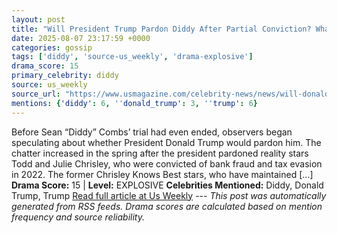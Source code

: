 ```yaml
---
layout: post
title: "Will President Trump Pardon Diddy After Partial Conviction? What to Know"
date: 2025-08-07 23:17:59 +0000
categories: gossip
tags: ['diddy', 'source-us_weekly', 'drama-explosive']
drama_score: 15
primary_celebrity: diddy
source: us_weekly
source_url: "https://www.usmagazine.com/celebrity-news/news/will-donald-trump-pardon-diddy-after-conviction-what-to-know/"
mentions: {'diddy': 6, ''donald_trump': 3, ''trump': 6}
---
```


Before Sean “Diddy” Combs’ trial had even ended, observers began speculating about whether President Donald Trump would pardon him. The chatter increased in the spring after the president pardoned reality stars Todd and Julie Chrisley, who were convicted of bank fraud and tax evasion in 2022. The former Chrisley Knows Best stars, who have maintained […] **Drama Score:** 15 | **Level:** EXPLOSIVE **Celebrities Mentioned:** Diddy, Donald Trump, Trump [Read full article at Us Weekly](https://www.usmagazine.com/celebrity-news/news/will-donald-trump-pardon-diddy-after-conviction-what-to-know/) --- *This post was automatically generated from RSS feeds. Drama scores are calculated based on mention frequency and source reliability.*